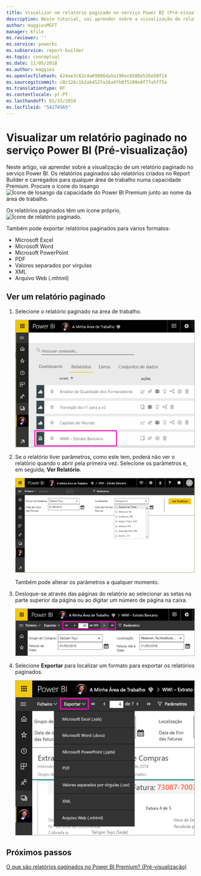 ```yaml
---
title: Visualizar um relatório paginado no serviço Power BI (Pré-visualização)
description: Neste tutorial, vai aprender sobre a visualização de relatórios paginados no serviço Power BI.
author: maggiesMSFT
manager: kfile
ms.reviewer: ''
ms.service: powerbi
ms.subservice: report-builder
ms.topic: conceptual
ms.date: 11/05/2018
ms.author: maggies
ms.openlocfilehash: 624ae3c62c4a69886da5a190ac6580e526e50f14
ms.sourcegitcommit: c8c126c1b2ab4527a16a4fb8f5208e0f7fa5ff5a
ms.translationtype: HT
ms.contentlocale: pt-PT
ms.lasthandoff: 01/15/2019
ms.locfileid: "54274565"
---
```

# <a name="view-a-paginated-report-in-the-power-bi-service-preview"></a>Visualizar um relatório paginado no serviço Power BI (Pré-visualização)

Neste artigo, vai aprender sobre a visualização de um relatório paginado no serviço Power BI. Os relatórios paginados são relatórios criados no Report Builder e carregados para qualquer área de trabalho numa capacidade Premium. Procure o ícone do losango ![Ícone de losango da capacidade do Power BI Premium](media/paginated-reports-save-to-power-bi-service/premium-diamond.png) junto ao nome da área de trabalho. 

Os relatórios paginados têm um ícone próprio, ![Ícone de relatório paginado](media/paginated-reports-view-power-bi-service/power-bi-paginated-report-icon.png).

Também pode exportar relatórios paginados para vários formatos: 

- Microsoft Excel
- Microsoft Word
- Microsoft PowerPoint
- PDF
- Valores separados por vírgulas
- XML
- Arquivo Web (.mhtml)

## <a name="view-a-paginated-report"></a>Ver um relatório paginado

1. Selecione o relatório paginado na área de trabalho.

    ![Relatório paginado no serviço Power BI](media/paginated-reports-view-power-bi-service/power-bi-paginated-report-in-service.png)

2. Se o relatório tiver parâmetros, como este tem, poderá não ver o relatório quando o abrir pela primeira vez. Selecione os parâmetros e, em seguida, **Ver Relatório**. 

     ![Selecionar os parâmetros para ver o relatório](media/paginated-reports-view-power-bi-service/power-bi-paginated-select-parameters.png)

    Também pode alterar os parâmetros a qualquer momento.

1. Desloque-se através das páginas do relatório ao selecionar as setas na parte superior da página ou ao digitar um número de página na caixa.
    
   ![Deslocar-se através das páginas do relatório](media/paginated-reports-view-power-bi-service/power-bi-paginated-page-thru-report.png)

4. Selecione **Exportar** para localizar um formato para exportar os relatórios paginados.

    ![Selecionar um formato de exportação](media/paginated-reports-view-power-bi-service/power-bi-paginated-export.png)


## <a name="next-steps"></a>Próximos passos

[O que são relatórios paginados no Power BI Premium? (Pré-visualização)](paginated-reports-report-builder-power-bi.md)
